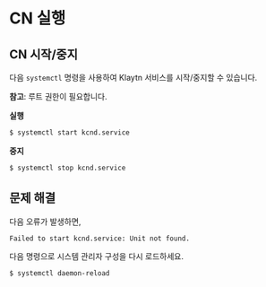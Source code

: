 # CN 실행

## CN 시작/중지

다음 `systemctl` 명령을 사용하여 Klaytn 서비스를 시작/중지할 수 있습니다.

**참고**: 루트 권한이 필요합니다.

**실행**

```bash
$ systemctl start kcnd.service

```

**중지**

```bash
$ systemctl stop kcnd.service

```

## 문제 해결

다음 오류가 발생하면,

```bash
Failed to start kcnd.service: Unit not found.
```

다음 명령으로 시스템 관리자 구성을 다시 로드하세요.

```bash
$ systemctl daemon-reload
```


